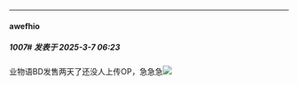 ﻿
*****

####  awefhio  
##### 1007#       发表于 2025-3-7 06:23

业物语BD发售两天了还没人上传OP，急急急<img src="https://static.saraba1st.com/image/smiley/face2017/125.png" referrerpolicy="no-referrer">

